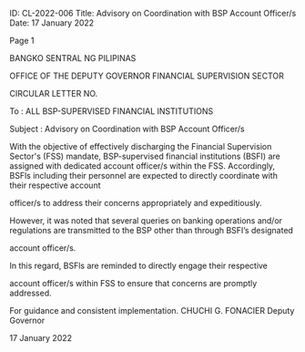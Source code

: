 ID: CL-2022-006
Title: Advisory on Coordination with BSP Account Officer/s
Date: 17 January 2022

Page 1

BANGKO SENTRAL NG PILIPINAS

OFFICE OF THE DEPUTY GOVERNOR FINANCIAL SUPERVISION SECTOR

CIRCULAR LETTER NO.

To : ALL BSP-SUPERVISED FINANCIAL INSTITUTIONS

Subject : Advisory on Coordination with BSP Account Officer/s

With the objective of effectively discharging the Financial Supervision Sector's (FSS) mandate, BSP-supervised financial institutions (BSFI) are assigned with dedicated account officer/s within the FSS. Accordingly, BSFls including their personnel are expected to directly coordinate with their respective account

officer/s to address their concerns appropriately and expeditiously.

However, it was noted that several queries on banking operations and/or regulations are transmitted to the BSP other than through BSFI’s designated

account officer/s.

In this regard, BSFls are reminded to directly engage their respective

account officer/s within FSS to ensure that concerns are promptly addressed.

For guidance and consistent implementation. CHUCHI G. FONACIER Deputy Governor

17 January 2022